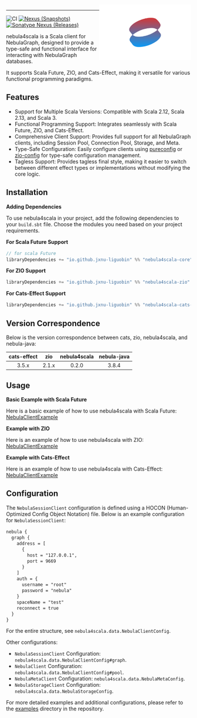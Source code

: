 <img src="./logo.svg" width = "250" height = "150" alt="logo" align="right" />

---

![CI][Badge-CI] [![Nexus (Snapshots)][Badge-Snapshots]][Link-Snapshots] [![Sonatype Nexus (Releases)][Badge-Release]][Link-Release]


[Badge-CI]: https://github.com/nebula-contrib/nebula4scala/actions/workflows/scala.yml/badge.svg
[Badge-Snapshots]: https://img.shields.io/nexus/s/io.github.jxnu-liguobin/nebula4scala-core_3?server=https%3A%2F%2Foss.sonatype.org
[Link-Snapshots]: https://oss.sonatype.org/content/repositories/snapshots/io/github/jxnu-liguobin/nebula4scala-core_3/
[Link-Release]: https://index.scala-lang.org/nebula-contrib/nebula4scala/nebula4scala-core
[Badge-Release]: https://index.scala-lang.org/nebula-contrib/nebula4scala/nebula4scala-core/latest-by-scala-version.svg?platform=jvm

nebula4scala is a Scala client for NebulaGraph, designed to provide a type-safe and functional interface for interacting with NebulaGraph databases. 

It supports Scala Future, ZIO, and Cats-Effect, making it versatile for various functional programming paradigms.

## Features

- Support for Multiple Scala Versions: Compatible with Scala 2.12, Scala 2.13, and Scala 3.
- Functional Programming Support: Integrates seamlessly with Scala Future, ZIO, and Cats-Effect.
- Comprehensive Client Support: Provides full support for all NebulaGraph clients, including Session Pool, Connection Pool, Storage, and Meta.
- Type-Safe Configuration: Easily configure clients using [pureconfig](https://github.com/pureconfig/pureconfig) or [zio-config](https://github.com/zio/zio-config) for type-safe configuration management.
- Tagless Support: Provides tagless final style, making it easier to switch between different effect types or implementations without modifying the core logic.

## Installation

**Adding Dependencies**

To use nebula4scala in your project, add the following dependencies to your `build.sbt` file. 
Choose the modules you need based on your project requirements.

**For Scala Future Support**
```sbt
// for scala Future
libraryDependencies += "io.github.jxnu-liguobin" %% "nebula4scala-core" % "<latest version>" 
```

**For ZIO Support**
```sbt
libraryDependencies += "io.github.jxnu-liguobin" %% "nebula4scala-zio" % "<latest version>"
```

**For Cats-Effect Support**
```sbt
libraryDependencies += "io.github.jxnu-liguobin" %% "nebula4scala-cats-effect" % "<latest version>"
```

## Version Correspondence

Below is the version correspondence between cats, zio, nebula4scala, and nebula-java:

| cats-effect |  zio  | nebula4scala | nebula-java |
|:-----------:|:-----:|:------------:|:-----------:|
|    3.5.x    | 2.1.x |    0.2.0     |    3.8.4    |


## Usage

**Basic Example with Scala Future**

Here is a basic example of how to use nebula4scala with Scala Future:
[NebulaClientExample](./examples/src/main/scala/nebula4scala/example/future/NebulaClientExample.scala)

**Example with ZIO**

Here is an example of how to use nebula4scala with ZIO:
[NebulaClientExample](./examples/src/main/scala/nebula4scala/example/zio/NebulaClientExample.scala)

**Example with Cats-Effect**

Here is an example of how to use nebula4scala with Cats-Effect:
[NebulaClientExample](./examples/src/main/scala/nebula4scala/example/cats/effect/NebulaClientExample.scala)

## Configuration

The `NebulaSessionClient` configuration is defined using a HOCON (Human-Optimized Config Object Notation) file. 
Below is an example configuration for `NebulaSessionClient`:

```hocon
nebula {
  graph {
    address = [
      {
        host = "127.0.0.1",
        port = 9669
      }
    ]
    auth = {
      username = "root"
      password = "nebula"
    }
    spaceName = "test"
    reconnect = true
  }
}
```

For the entire structure, see `nebula4scala.data.NebulaClientConfig`.

Other configurations:

- `NebulaSessionClient` Configuration: `nebula4scala.data.NebulaClientConfig#graph`.
- `NebulaClient` Configuration: `nebula4scala.data.NebulaClientConfig#pool`.
- `NebulaMetaClient` Configuration: `nebula4scala.data.NebulaMetaConfig`.
- `NebulaStorageClient` Configuration: `nebula4scala.data.NebulaStorageConfig`.

For more detailed examples and additional configurations, please refer to the [examples](./examples/src/main/resources) directory in the repository.
